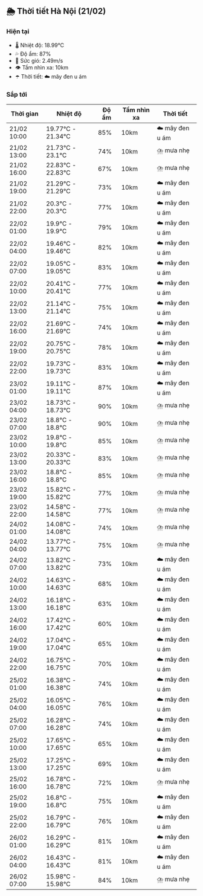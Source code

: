 ## 🌦️ Thời tiết Hà Nội (21/02)

### Hiện tại

- 🌡️ Nhiệt độ: 18.99℃
- 💦 Độ ẩm: 87%
- 💨 Sức gió: 2.49m/s
- 👁️ Tầm nhìn xa: 10km
- ☂️ Thời tiết: ☁️ mây đen u ám

### Sắp tới

| Thời gian | Nhiệt độ | Độ ẩm | Tầm nhìn xa | Thời tiết |
| --- | --- | --- | --- | --- |
| 21/02 10:00 | 19.77℃ - 21.34℃ | 85% | 10km | ☁️ mây đen u ám |
| 21/02 13:00 | 21.73℃ - 23.1℃ | 74% | 10km | ⛈️ mưa nhẹ |
| 21/02 16:00 | 22.83℃ - 22.83℃ | 67% | 10km | ⛈️ mưa nhẹ |
| 21/02 19:00 | 21.29℃ - 21.29℃ | 73% | 10km | ☁️ mây đen u ám |
| 21/02 22:00 | 20.3℃ - 20.3℃ | 77% | 10km | ☁️ mây đen u ám |
| 22/02 01:00 | 19.9℃ - 19.9℃ | 79% | 10km | ☁️ mây đen u ám |
| 22/02 04:00 | 19.46℃ - 19.46℃ | 82% | 10km | ☁️ mây đen u ám |
| 22/02 07:00 | 19.05℃ - 19.05℃ | 83% | 10km | ☁️ mây đen u ám |
| 22/02 10:00 | 20.41℃ - 20.41℃ | 77% | 10km | ☁️ mây đen u ám |
| 22/02 13:00 | 21.14℃ - 21.14℃ | 75% | 10km | ☁️ mây đen u ám |
| 22/02 16:00 | 21.69℃ - 21.69℃ | 74% | 10km | ☁️ mây đen u ám |
| 22/02 19:00 | 20.75℃ - 20.75℃ | 78% | 10km | ☁️ mây đen u ám |
| 22/02 22:00 | 19.73℃ - 19.73℃ | 83% | 10km | ☁️ mây đen u ám |
| 23/02 01:00 | 19.11℃ - 19.11℃ | 87% | 10km | ☁️ mây đen u ám |
| 23/02 04:00 | 18.73℃ - 18.73℃ | 90% | 10km | ⛈️ mưa nhẹ |
| 23/02 07:00 | 18.8℃ - 18.8℃ | 90% | 10km | ⛈️ mưa nhẹ |
| 23/02 10:00 | 19.8℃ - 19.8℃ | 85% | 10km | ⛈️ mưa nhẹ |
| 23/02 13:00 | 20.33℃ - 20.33℃ | 83% | 10km | ⛈️ mưa nhẹ |
| 23/02 16:00 | 18.8℃ - 18.8℃ | 85% | 10km | ⛈️ mưa nhẹ |
| 23/02 19:00 | 15.82℃ - 15.82℃ | 77% | 10km | ⛈️ mưa nhẹ |
| 23/02 22:00 | 14.58℃ - 14.58℃ | 77% | 10km | ⛈️ mưa nhẹ |
| 24/02 01:00 | 14.08℃ - 14.08℃ | 74% | 10km | ⛈️ mưa nhẹ |
| 24/02 04:00 | 13.77℃ - 13.77℃ | 75% | 10km | ⛈️ mưa nhẹ |
| 24/02 07:00 | 13.82℃ - 13.82℃ | 73% | 10km | ☁️ mây đen u ám |
| 24/02 10:00 | 14.63℃ - 14.63℃ | 68% | 10km | ☁️ mây đen u ám |
| 24/02 13:00 | 16.18℃ - 16.18℃ | 63% | 10km | ☁️ mây đen u ám |
| 24/02 16:00 | 17.42℃ - 17.42℃ | 60% | 10km | ☁️ mây đen u ám |
| 24/02 19:00 | 17.04℃ - 17.04℃ | 65% | 10km | ☁️ mây đen u ám |
| 24/02 22:00 | 16.75℃ - 16.75℃ | 70% | 10km | ☁️ mây đen u ám |
| 25/02 01:00 | 16.38℃ - 16.38℃ | 74% | 10km | ☁️ mây đen u ám |
| 25/02 04:00 | 16.05℃ - 16.05℃ | 76% | 10km | ☁️ mây đen u ám |
| 25/02 07:00 | 16.28℃ - 16.28℃ | 74% | 10km | ☁️ mây đen u ám |
| 25/02 10:00 | 17.65℃ - 17.65℃ | 65% | 10km | ☁️ mây đen u ám |
| 25/02 13:00 | 17.25℃ - 17.25℃ | 69% | 10km | ☁️ mây đen u ám |
| 25/02 16:00 | 16.78℃ - 16.78℃ | 72% | 10km | ⛈️ mưa nhẹ |
| 25/02 19:00 | 16.8℃ - 16.8℃ | 75% | 10km | ☁️ mây đen u ám |
| 25/02 22:00 | 16.79℃ - 16.79℃ | 76% | 10km | ☁️ mây đen u ám |
| 26/02 01:00 | 16.29℃ - 16.29℃ | 81% | 10km | ☁️ mây đen u ám |
| 26/02 04:00 | 16.43℃ - 16.43℃ | 81% | 10km | ☁️ mây đen u ám |
| 26/02 07:00 | 15.98℃ - 15.98℃ | 84% | 10km | ⛈️ mưa nhẹ |
